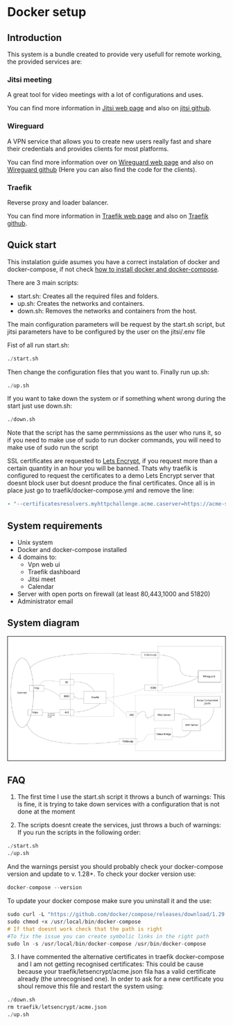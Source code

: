# Docker setup

## Introduction

This system is a bundle created to provide very usefull for remote working,
the provided services are:

### Jitsi meeting

A great tool for video meetings with a lot of configurations and uses.

You can find more information in
[Jitsi web page](https://jitsi.org/jitsi-meet/) and also on
[jitsi github](https://github.com/jitsi).

### Wireguard

A VPN service that allows you to create new users really fast and share
their credentials and provides clients for most platforms.

You can find more information over on
[Wireguard web page](https://www.wireguard.com/) and also on
[Wireguard github](https://github.com/WireGuard)
(Here you can also find the code for the clients).

### Traefik

Reverse proxy and loader balancer.

You can find more information in
[Traefik web page](https://traefik.io/) and also on 
[Traefik github](https://github.com/traefik/traefik).

## Quick start

This instalation guide asumes you have a correct instalation of docker and
docker-compose, if not check 
[how to install docker and docker-compose](https://www.digitalocean.com/community/tutorials/how-to-install-and-use-docker-getting-started).

There are 3 main scripts:
- start.sh: Creates all the required files and folders.
- up.sh: Creates the networks and containers.
- down.sh: Removes the networks and containers from the host.

The main configuration parameters will be request by the start.sh script,
but jitsi parameters have to be configured by the user on the jitsi/.env file


Fist of all run start.sh:
```s
./start.sh
```
Then change the configuration files that you want to.
Finally run up.sh:
```s
./up.sh
```

If you want to take down the system or if something whent wrong during the
start just use down.sh:
```s
./down.sh
```

Note that the script has the same permmissions as the user who runs it, so if
you need to make use of sudo to run docker commands, you will need to make use
of sudo run the script

SSL certificates are requested to [Lets Encrypt](https://letsencrypt.org/), if
you request more than a certain quantity in an hour you will be banned. Thats
why traefik is configured to request the certificates to a demo Lets Encrypt
server that doesnt block user but doesnt produce the final certificates.
Once all is in place just go to traefik/docker-compose.yml and remove the line:
``` yml
- "--certificatesresolvers.myhttpchallenge.acme.caserver=https://acme-staging-v02.api.letsencrypt.org/directory"
```
## System requirements

- Unix system
- Docker and docker-compose installed
- 4 domains to:
    - Vpn web ui
    - Traefik dashboard
    - Jitsi meet
    - Calendar
- Server with open ports on firewall (at least 80,443,1000 and 51820)
- Administrator email

## System diagram

![](docs/systemDiagram.png)

## FAQ

1. The first time I use the start.sh script it throws a bunch of warnings:
This is fine, it is trying to take down services with a configuration that
is not done at the moment

2. The scripts doesnt create the services, just throws a buch of warnings:
If you run the scripts in the following order:
```s
./start.sh
./up.sh
```
And the warnings persist you should probably check your docker-compose version
and update to v. 1.28+. To check your docker version use:
```s
docker-compose --version
```
To update your docker compose make sure you uninstall it and the use:
```s
sudo curl -L "https://github.com/docker/compose/releases/download/1.29.2/docker-compose-$(uname -s)-$(uname -m)" -o /usr/local/bin/docker-compose
sudo chmod +x /usr/local/bin/docker-compose
# If that doesnt work check that the path is right
#To fix the issue you can create symbolic links in the right path
sudo ln -s /usr/local/bin/docker-compose /usr/bin/docker-compose
```
3. I have commented the alternative certificates in traefik docker-compose and
I am not getting recognised certificates: This could be cause because your
traefik/letsencrypt/acme.json fila has a valid certificate already (the
unrecognised one). In order to ask for a new certificate you shoul remove
this file and restart the system using:
```s
./down.sh
rm traefik/letsencrypt/acme.json
./up.sh
```
